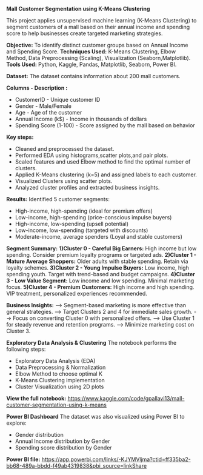 **Mall Customer Segmentation using K-Means Clustering**

This project applies unsupervised machine learning (K-Means Clustering) to segment customers of a mall based on their annual income and spending score to help businesses create targeted marketing strategies.

**Objective:** To identify distinct customer groups based on Annual Income and Spending Score.
**Techniques Used:** K-Means Clustering, Elbow Method, Data Preprocessing (Scaling), Visualization (Seaborn,Matplotlib).
**Tools Used:** Python, Kaggle, Pandas, Matplotlib, Seaborn, Power BI.

**Dataset:**
The dataset contains information about 200 mall customers.

**Columns - Description :**
- CustomerID - Unique customer ID
- Gender - Male/Female 
- Age - Age of the customer 
- Annual Income (k$) - Income in thousands of dollars 
- Spending Score (1-100) - Score assigned by the mall based on behavior                   

**Key steps:**
- Cleaned and preprocessed the dataset.
- Performed EDA using histograms,scatter plots,and pair plots.
- Scaled features and used Elbow method to find the optimal number of clusters.
- Applied K-Means clustering (k=5) and assigned labels to each customer.
- Visualized Clusters using scatter plots.
- Analyzed cluster profiles and extracted business insights.

**Results:**
Identified 5 customer segments:
- High-income, high-spending (ideal for premium offers)
- Low-income, high-spending (price-conscious impulse buyers)
- High-income, low-spending (upsell potential)
- Low-income, low-spending (targeted with discounts)
- Moderate-income, average spenders (Loyal and stable customers)


**Segment Summary:**
**1)Cluster 0 - Careful Big Earners:** High income but low spending. Consider premium loyalty programs or targeted ads.
**2)Cluster 1 - Mature Average Shoppers:** Older adults with stable spending. Retain via loyalty schemes.
**3)Cluster 2 - Young Impulse Buyers:** Low income, high spending youth. Target with trend-based and budget campaigns.
**4)Cluster 3 - Low Value Segment:** Low income and low spending. Minimal marketing focus.
**5)Cluster 4 - Premium Customers:** High income and high spending. VIP treatment, personalized experiences recommended.


**Business Insights:**
--> Segment-based marketing is more effective than general strategies.
--> Target Clusters 2 and 4 for immediate sales growth.
--> Focus on converting Cluster 0 with personalized offers.
--> Use Cluster 1 for steady revenue and retention programs.
--> Minimize marketing cost on Cluster 3.

**Exploratory Data Analysis & Clustering**
The notebook performs the following steps:
- Exploratory Data Analysis (EDA)
- Data Preprocessing & Normalization
- Elbow Method to choose optimal K
- K-Means Clustering implementation
- Cluster Visualization using 2D plots

**View the full notebook:**
https://www.kaggle.com/code/gpallavi13/mall-customer-segmentation-using-k-means

**Power BI Dashboard**
The dataset was also visualized using Power BI to explore:
- Gender distribution
- Annual Income distribution by Gender
- Spending score distribution by Gender

**Power BI file:** https://app.powerbi.com/links/-KJYMVljma?ctid=ff335ba2-bb68-489a-bbdd-f49ab4319838&pbi_source=linkShare
